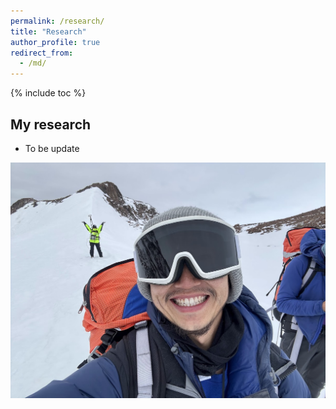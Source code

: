 ```yaml
---
permalink: /research/
title: "Research"
author_profile: true
redirect_from: 
  - /md/
---
```


{% include toc %}

## My research

* To be update

<img src="../images/mag.jpg" alt="Mag" width="800"/>
